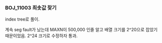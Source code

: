 ### BOJ_11003 최솟값 찾기

index tree로 풀이.

계속 seg fault가 났는데 MAXN이 500,000 인줄 알고 배열 크기를 2^20으로 잡았기 때문이었음. 2^24 크기로 수정하자 통과.
